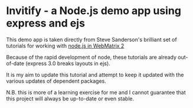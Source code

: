 # Invitify - a Node.js demo app using express and ejs

This demo app is taken directly from Steve Sanderson's brilliant set of tutorials for working with [node.js in WebMatrix 2](http://blog.stevensanderson.com/2012/07/09/node-js-development-with-webmatrix-2-and-express/) 

Because of the rapid development of node, these tutorials are already out-of-date (express 3.0 breaks layouts in ejs).

It is my aim to update this tutorial and attempt to keep it updated with the various updates of dependent packages.

N.B. this is more of a learning exercise for me and I cannot guarantee that this project will always be up-to-date or even stable.